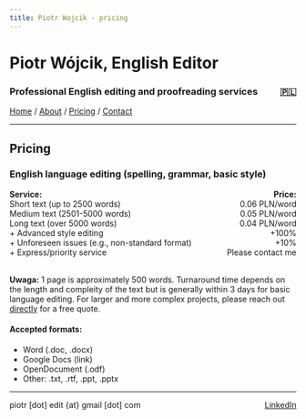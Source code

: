 ```yaml
---
title: Piotr Wojcik - pricing
---
```

<link rel="stylesheet" href="style.css">

# Piotr Wójcik, English Editor

<h3><div style="float: left">Professional English editing and proofreading services</div><div style="float: right"><a href="cennik.html" title="Kliknij tutaj, aby zobaczyć wersję polską">🇵🇱</a></div><div style="clear: both;"></div></h3>

[Home](index_en.md)  /  [About](about.md)  /  [Pricing](pricing.md)  /  [Contact](contact.md)

---

## Pricing

### English language editing (spelling, grammar, basic style)

<!--
| Service                         | Price            |
|---------------------------------|------------------|
| Short (up to 2500 words)        | 0.06 PLN/word    |
| Medium (2501-5000 words)        | 0.05 PLN/word    |
| Long (over 5000 words)          | 0.04 PLN/word    |
| + Advanced style editing        | +100%            |
| + Unforeseen issues (e.g., atypical format) | +10% |
| + Express/priority service      | Please contact me |
-->
<div style="float: left"><strong>Service:</strong></div><div style="float: right"><strong>Price:</strong></div><br>
<div style="float: left">Short text (up to 2500 words)</div><div style="float: right">0.06 PLN/word</div><br>
<div style="float: left">Medium text (2501-5000 words)</div><div style="float: right">0.05 PLN/word</div><br>
<div style="float: left">Long text (over 5000 words)</div><div style="float: right">0.04 PLN/word</div><br>
<div style="float: left">+ Advanced style editing</div><div style="float: right">+100%</div><br>
<div style="float: left">+ Unforeseen issues (e.g., non-standard format)</div><div style="float: right">+10%</div><br>
<div style="float: left">+ Express/priority service</div><div style="float: right">Please contact me</div><div style="clear: both;"></div><br>

**Uwaga:** 1 page is approximately 500 words. Turnaround time depends on the length and compleity of the text but is generally within 3 days for basic language editing. For larger and more complex projects, please reach out [directly](contact.md) for a free quote.

#### Accepted formats:
- Word (.doc, .docx)
- Google Docs (link)
- OpenDocument (.odf)
- Other: .txt, .rtf, .ppt, .pptx

---

<div style="float: left">piotr [dot] edit {at} gmail [dot] com</div><div style="float: right"><a href="https://linkedin.com/in/pioioiotr">LinkedIn</a></div>
